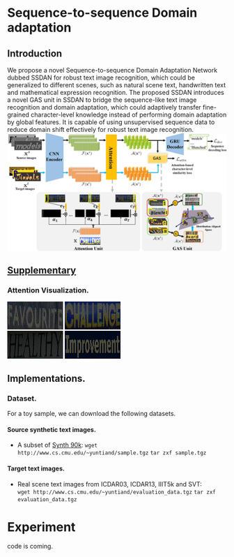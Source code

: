 # Sequence-to-sequence Domain adaptation 
## Introduction 
We propose a novel Sequence-to-sequence Domain Adaptation Network dubbed SSDAN for robust text image recognition, which could be generalized to different scenes, such as natural scene text, handwritten text and mathematical expression recognition. The proposed SSDAN introduces a novel GAS unit in SSDAN to bridge the sequence-like text image recognition and domain adaptation, which could adaptively transfer fine-grained character-level knowledge instead of performing domain adaptation by global features. It is capable of using unsupervised sequence data to reduce domain shift effectively for robust text image recognition. 
![model](img/model_framework.jpg)  
## [Supplementary](https://drive.google.com/file/d/15hIJ8sFLmZ3A9sfcPYRArUfPkmbp0Nqk/view?usp=sharing) 

### Attention Visualization. 
![vis1](img/attention_vis_1.gif)         ![vis4](img/attention_vis_4.gif)   
![vis2](img/attention_vis_2.gif)          ![vis3](img/attention_vis_3.gif)   
## Implementations.  
### Dataset.  
For a toy sample, we can download the following datasets. 
#### Source synthetic text images.     
- A subset of [Synth 90k](http://www.robots.ox.ac.uk/~vgg/data/text/): 
``` wget http://www.cs.cmu.edu/~yuntiand/sample.tgz ``` 
``` tar zxf sample.tgz ```
#### Target text images.    
-  Real scene text images from ICDAR03, ICDAR13, IIIT5k and SVT:    
``` wget http://www.cs.cmu.edu/~yuntiand/evaluation_data.tgz ``` 
``` tar zxf evaluation_data.tgz ```
# Experiment
code is coming.
